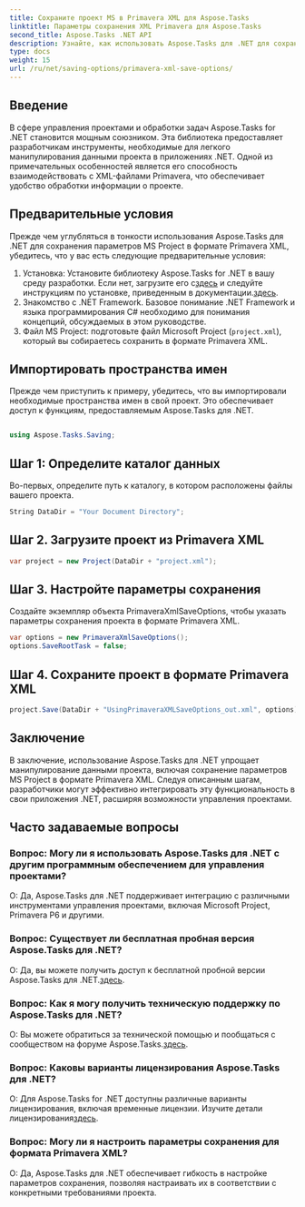 ```yaml
---
title: Сохраните проект MS в Primavera XML для Aspose.Tasks
linktitle: Параметры сохранения XML Primavera для Aspose.Tasks
second_title: Aspose.Tasks .NET API
description: Узнайте, как использовать Aspose.Tasks для .NET для сохранения параметров MS Project в формате Primavera XML. Расширьте возможности управления проектами без особых усилий.
type: docs
weight: 15
url: /ru/net/saving-options/primavera-xml-save-options/
---
```

## Введение
В сфере управления проектами и обработки задач Aspose.Tasks for .NET становится мощным союзником. Эта библиотека предоставляет разработчикам инструменты, необходимые для легкого манипулирования данными проекта в приложениях .NET. Одной из примечательных особенностей является его способность взаимодействовать с XML-файлами Primavera, что обеспечивает удобство обработки информации о проекте.
## Предварительные условия
Прежде чем углубляться в тонкости использования Aspose.Tasks для .NET для сохранения параметров MS Project в формате Primavera XML, убедитесь, что у вас есть следующие предварительные условия:
1.  Установка: Установите библиотеку Aspose.Tasks for .NET в вашу среду разработки. Если нет, загрузите его с[здесь](https://releases.aspose.com/tasks/net/) и следуйте инструкциям по установке, приведенным в документации.[здесь](https://reference.aspose.com/tasks/net/).
2. Знакомство с .NET Framework. Базовое понимание .NET Framework и языка программирования C# необходимо для понимания концепций, обсуждаемых в этом руководстве.
3. Файл MS Project: подготовьте файл Microsoft Project (`project.xml`), который вы собираетесь сохранить в формате Primavera XML.

## Импортировать пространства имен
Прежде чем приступить к примеру, убедитесь, что вы импортировали необходимые пространства имен в свой проект. Это обеспечивает доступ к функциям, предоставляемым Aspose.Tasks для .NET.

```csharp

using Aspose.Tasks.Saving;
```

## Шаг 1: Определите каталог данных
Во-первых, определите путь к каталогу, в котором расположены файлы вашего проекта.
```csharp
String DataDir = "Your Document Directory";
```
## Шаг 2. Загрузите проект из Primavera XML
```csharp
var project = new Project(DataDir + "project.xml");
```
## Шаг 3. Настройте параметры сохранения
Создайте экземпляр объекта PrimaveraXmlSaveOptions, чтобы указать параметры сохранения проекта в формате Primavera XML.
```csharp
var options = new PrimaveraXmlSaveOptions();
options.SaveRootTask = false;
```
## Шаг 4. Сохраните проект в формате Primavera XML
```csharp
project.Save(DataDir + "UsingPrimaveraXMLSaveOptions_out.xml", options);
```

## Заключение
В заключение, использование Aspose.Tasks для .NET упрощает манипулирование данными проекта, включая сохранение параметров MS Project в формате Primavera XML. Следуя описанным шагам, разработчики могут эффективно интегрировать эту функциональность в свои приложения .NET, расширяя возможности управления проектами.
## Часто задаваемые вопросы
### Вопрос: Могу ли я использовать Aspose.Tasks для .NET с другим программным обеспечением для управления проектами?
О: Да, Aspose.Tasks для .NET поддерживает интеграцию с различными инструментами управления проектами, включая Microsoft Project, Primavera P6 и другими.
### Вопрос: Существует ли бесплатная пробная версия Aspose.Tasks для .NET?
 О: Да, вы можете получить доступ к бесплатной пробной версии Aspose.Tasks для .NET.[здесь](https://releases.aspose.com/).
### Вопрос: Как я могу получить техническую поддержку по Aspose.Tasks для .NET?
 О: Вы можете обратиться за технической помощью и пообщаться с сообществом на форуме Aspose.Tasks.[здесь](https://forum.aspose.com/c/tasks/15).
### Вопрос: Каковы варианты лицензирования Aspose.Tasks для .NET?
 О: Для Aspose.Tasks for .NET доступны различные варианты лицензирования, включая временные лицензии. Изучите детали лицензирования[здесь](https://purchase.aspose.com/buy).
### Вопрос: Могу ли я настроить параметры сохранения для формата Primavera XML?
О: Да, Aspose.Tasks для .NET обеспечивает гибкость в настройке параметров сохранения, позволяя настраивать их в соответствии с конкретными требованиями проекта.